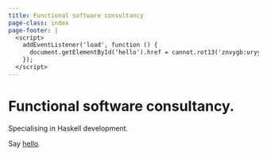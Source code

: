 ```yaml
---
title: Functional software consultancy
page-class: index
page-footer: |
  <script>
    addEventListener('load', function () {
      document.getElementById('hello').href = cannot.rot13('znvygb:uryyb@yrnfgsvkrq.pbz');
    });
  </script>
---
```



Functional software consultancy.
================================

Specialising in Haskell development.

Say <a href="" id="hello">hello</a>.
